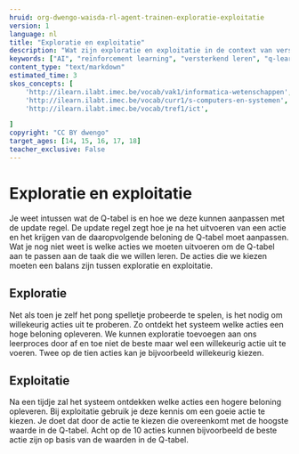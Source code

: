 ```yaml
---
hruid: org-dwengo-waisda-rl-agent-trainen-exploratie-exploitatie
version: 1
language: nl
title: "Exploratie en exploitatie"
description: "Wat zijn exploratie en exploitatie in de context van versterkend leren? "
keywords: ["AI", "reïnforcement learning", "versterkend leren", "q-learning", "q-tabel", "exploratie", "exploitatie"]
content_type: "text/markdown"
estimated_time: 3
skos_concepts: [
    'http://ilearn.ilabt.imec.be/vocab/vak1/informatica-wetenschappen', 
    'http://ilearn.ilabt.imec.be/vocab/curr1/s-computers-en-systemen',
    'http://ilearn.ilabt.imec.be/vocab/tref1/ict',

]
copyright: "CC BY dwengo"
target_ages: [14, 15, 16, 17, 18]
teacher_exclusive: False
---
```


# Exploratie en exploitatie

Je weet intussen wat de Q-tabel is en hoe we deze kunnen aanpassen met de update regel. De update regel zegt hoe je na het uitvoeren van een actie en het krijgen van de daaropvolgende beloning de Q-tabel moet aanpassen. Wat je nog niet weet is welke acties we moeten uitvoeren om de Q-tabel aan te passen aan de taak die we willen leren. De acties die we kiezen moeten een balans zijn tussen exploratie en exploitatie. 

## Exploratie

Net als toen je zelf het pong spelletje probeerde te spelen, is het nodig om willekeurig acties uit te proberen. Zo ontdekt het systeem welke acties een hoge beloning opleveren. We kunnen exploratie toevoegen aan ons leerproces door af en toe niet de beste maar wel een willekeurig actie uit te voeren. Twee op de tien acties kan je bijvoorbeeld willekeurig kiezen.

## Exploitatie

Na een tijdje zal het systeem ontdekken welke acties een hogere beloning opleveren. Bij exploitatie gebruik je deze kennis om een goeie actie te kiezen. Je doet dat door de actie te kiezen die overeenkomt met de hoogste waarde in de Q-tabel. Acht op de 10 acties kunnen bijvoorbeeld de beste actie zijn op basis van de waarden in de Q-tabel. 